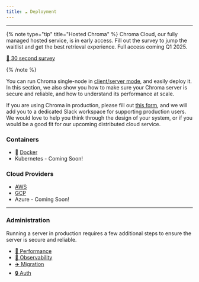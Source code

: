 ```yaml
---
title: ☁️ Deployment
---
```


***

{% note type="tip" title="Hosted Chroma" %}
Chroma Cloud, our fully managed hosted service, is in early access. Fill out the survey to jump the waitlist and get the best retrieval experience. Full access coming Q1 2025.

[📝 30 second survey](https://airtable.com/shrOAiDUtS2ILy5vZ)

{% /note %}

You can run Chroma single-node in [client/server mode](/deployment/client-server-mode), and easily deploy it. In this section, we also show you how to make sure your Chroma server is secure and reliable, and how to understand its performance at scale.

If you are using Chroma in production, please fill out [this form](https://airtable.com/appqd02UuQXCK5AuY/pagr1D0NFQoNpUpNZ/form), and we will add you to a dedicated Slack workspace for supporting production users. We would love to help you think through the design of your system, or if you would be a good fit for our upcoming distributed cloud service.

### Containers
* 🐳  [Docker](/deployment/docker)
* Kubernetes - Coming Soon!

### Cloud Providers

* [AWS](/deployment/aws)
* [GCP](/deployment/gcp)
* Azure - Coming Soon!

***

### Administration

Running a server in production requires a few additional steps to ensure the server is secure and reliable.

* [🚀 Performance](/deployment/performance)
* [👀 Observability](/deployment/observability)
* [✈️ Migration](/deployment/migration)
* [🔒 Auth](/deployment/auth)
